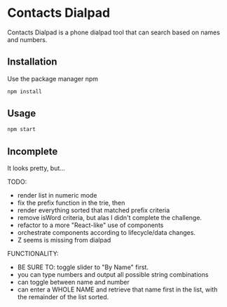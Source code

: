 # Contacts Dialpad

Contacts Dialpad is a phone dialpad tool that can search based on names and numbers.


## Installation

Use the package manager npm

```bash
npm install 
```

## Usage

```bash
npm start
```

## Incomplete

It looks pretty, but...

TODO: 
* render list in numeric mode
* fix the prefix function in the trie, then 
* render everything sorted that matched prefix criteria 
* remove isWord criteria, but alas I didn't complete the challenge.
* refactor to a more "React-like" use of components 
* orchestrate components according to lifecycle/data changes.
* Z seems is missing from dialpad

FUNCTIONALITY: 
* BE SURE TO: toggle slider to "By Name" first.
* you can type numbers and output all possible string combinations
* can toggle between name and number
* can enter a WHOLE NAME and retrieve that name first in the list, with the remainder of the list sorted. 

